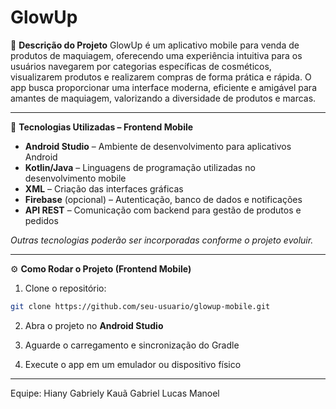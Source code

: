 
# GlowUp 

📌 **Descrição do Projeto**
GlowUp é um aplicativo mobile para venda de produtos de maquiagem, oferecendo uma experiência intuitiva para os usuários navegarem por categorias específicas de cosméticos, visualizarem produtos e realizarem compras de forma prática e rápida. O app busca proporcionar uma interface moderna, eficiente e amigável para amantes de maquiagem, valorizando a diversidade de produtos e marcas.

---

🚀 **Tecnologias Utilizadas – Frontend Mobile**

* **Android Studio** – Ambiente de desenvolvimento para aplicativos Android
* **Kotlin/Java** – Linguagens de programação utilizadas no desenvolvimento mobile
* **XML** – Criação das interfaces gráficas
* **Firebase** (opcional) – Autenticação, banco de dados e notificações
* **API REST** – Comunicação com backend para gestão de produtos e pedidos

*Outras tecnologias poderão ser incorporadas conforme o projeto evoluir.*

---

⚙️ **Como Rodar o Projeto (Frontend Mobile)**

1. Clone o repositório:

```bash
git clone https://github.com/seu-usuario/glowup-mobile.git
```

2. Abra o projeto no **Android Studio**

3. Aguarde o carregamento e sincronização do Gradle

4. Execute o app em um emulador ou dispositivo físico

---

Equipe: 
Hiany Gabriely
Kauã Gabriel
Lucas Manoel


